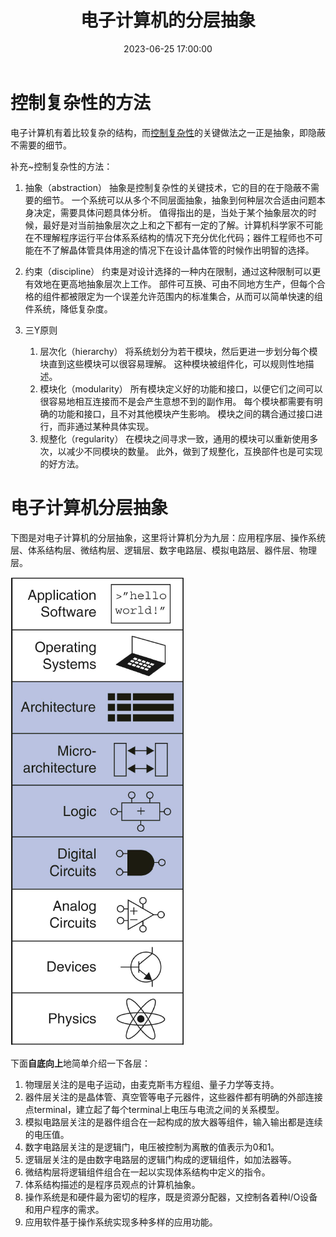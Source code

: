 ﻿---
title: 电子计算机的分层抽象
date: 2023-06-25 17:00:00
tags:
- 计算机科学基础
categories:
- 计算机科学基础
---

# 控制复杂性的方法

电子计算机有着比较复杂的结构，而[控制复杂性](https://blankspace.blog.csdn.net/article/details/101912284)的关键做法之一正是抽象，即隐蔽不需要的细节。

补充~控制复杂性的方法：
1. 抽象（abstraction）
抽象是控制复杂性的关键技术，它的目的在于隐蔽不需要的细节。
一个系统可以从多个不同层面抽象，抽象到何种层次合适由问题本身决定，需要具体问题具体分析。
值得指出的是，当处于某个抽象层次的时候，最好是对当前抽象层次之上和之下都有一定的了解。计算机科学家不可能在不理解程序运行平台体系系结构的情况下充分优化代码；器件工程师也不可能在不了解晶体管具体用途的情况下在设计晶体管的时候作出明智的选择。

2. 约束（discipline）
约束是对设计选择的一种内在限制，通过这种限制可以更有效地在更高地抽象层次上工作。
 部件可互换、可由不同地方生产，但每个合格的组件都被限定为一个误差允许范围内的标准集合，从而可以简单快速的组件系统，降低复杂度。

3. 三Y原则 
    1. 层次化（hierarchy）
    将系统划分为若干模块，然后更进一步划分每个模块直到这些模块可以很容易理解。
    这种模块被组件化，可以规则性地描述。
    2. 模块化（modularity）
    所有模块定义好的功能和接口，以便它们之间可以很容易地相互连接而不是会产生意想不到的副作用。
    每个模块都需要有明确的功能和接口，且不对其他模块产生影响。
    模块之间的耦合通过接口进行，而非通过某种具体实现。
    3. 规整化（regularity）
				在模块之间寻求一致，通用的模块可以重新使用多次，以减少不同模块的数量。
				此外，做到了规整化，互换部件也是可实现的好方法。

# 电子计算机分层抽象

下图是对电子计算机的分层抽象，这里将计算机分为九层：应用程序层、操作系统层、体系结构层、微结构层、逻辑层、数字电路层、模拟电路层、器件层、物理层。

![电子计算机的分层抽象](../../images/计算机科学基础/电子计算机的分层抽象/1.png)

下面**自底向上**地简单介绍一下各层：
1. 物理层关注的是电子运动，由麦克斯韦方程组、量子力学等支持。
2. 器件层关注的是晶体管、真空管等电子元器件，这些器件都有明确的外部连接点terminal，建立起了每个terminal上电压与电流之间的关系模型。
3. 模拟电路层关注的是器件组合在一起构成的放大器等组件，输入输出都是连续的电压值。
4. 数字电路层关注的是逻辑门，电压被控制为离散的值表示为0和1。
5. 逻辑层关注的是由数字电路层的逻辑门构成的逻辑组件，如加法器等。
6. 微结构层将逻辑组件组合在一起以实现体系结构中定义的指令。
7. 体系结构描述的是程序员观点的计算机抽象。
8. 操作系统是和硬件最为密切的程序，既是资源分配器，又控制各着种I/O设备和用户程序的需求。
9. 应用软件基于操作系统实现多种多样的应用功能。



